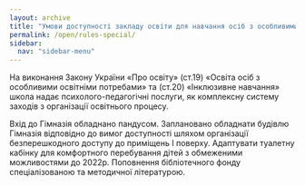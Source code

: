 ```yaml
---
layout: archive
title: "Умови доступності закладу освіти для навчання осіб з особливими освітніми потребами"
permalink: /open/rules-special/
sidebar:
  nav: "sidebar-menu"
---
```


На виконання Закону України «Про освіту» (ст.19) «Освіта осіб з особливими освітніми потребами» та (ст.20) «Інклюзивне навчання» школа надає психолого-педагогічні послуги, як комплексну систему заходів з організації освітнього процесу.

Вхід до Гімназія обладнано пандусом. Заплановано обладнати будівлю Гімназія відповідно до вимог доступності шляхом організації безперешкодного доступу до приміщень І поверху. Адаптувати туалетну кабінку для комфортного перебування дітей з обмеженими можливостями до 2022р. Поповнення бібліотечного фонду спеціалізованою та методичної літературою.
